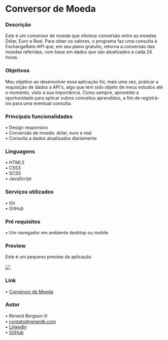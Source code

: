 # Conversor de Moeda

### Descrição
Este é um conversor de moeda que oferece conversão entre as moedas Dólar, Euro e Real. Para obter os valores, o programa faz uma consulta à ExchangeRate-API que, em seu plano gratuito, retorna a conversão das moedas referidas, com base em dados que são atualizados a cada 24 horas.

### Objetivos
Meu objetivo ao desenvolver essa aplicação foi, mais uma vez, praticar a requisição de dados a API's, algo que tem sido objeto de meus estudos até o momento, visto a sua importância. Como sempre, aproveitei a oportunidade para aplicar outros conceitos aprendidos, a fim de registrá-los para uma eventual consulta. 

### Principais funcionalidades
  •	Design responsivo <br>
  •	Conversão de moeda: dólar, euro e real <br>
  •	Consulta a dados atualizados diariamente <br>
  
### Linguagens
  •	HTML5 <br>
  •	CSS3  <br>
  •	SCSS  <br>
  •	JavaScript

### Serviços utilizados
  •	Git <br>
  •	GitHub

### Pré requisitos
  •	Um navegador em ambiente desktop ou mobile
  
### Preview
Este é um pequeno preview da aplicação <br> 
<br>
![](https://github.com/renardbergson/conversor-de-moeda/blob/main/img/gifPreview.gif)

### Link
  •	[Conversor de Moeda](https://conversor-de-moeda-rb.vercel.app) 

### Autor
  •	Renard Bergson 🤓 <br>
	•	contato@renardb.com <br>
	•	[LinkedIn](https://www.linkedin.com/in/renardbergson) <br>
	•	[GitHub](https://www.github.com/renardbergson)
